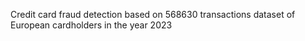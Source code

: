 Credit card fraud detection based on 568630 transactions dataset of European cardholders in the year 2023
